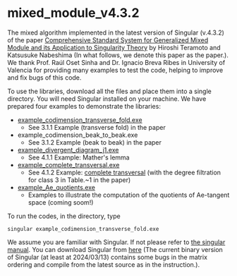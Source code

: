 # mixed_module_v4.3.2
The mixed algorithm implemented in the latest version of Singular (v.4.3.2) of the paper [Comprehensive Standard System for Generalized Mixed Module and its Application to Singularity Theory](https://www.worldscientific.com/doi/abs/10.1142/S0219498824502219?journalCode=jaa) by Hiroshi Teramoto and Katsusuke Nabeshima (In what follows, we denote this paper as the paper.). We thank Prof. Raúl Oset Sinha and Dr. Ignacio Breva Ribes in University of Valencia for providing many examples to test the code, helping to improve and fix bugs of this code.

To use the libraries, download all the files and place them into a single directory. You will need Singular installed on your machine. We have prepared four examples to demonstrate the libraries:

* [example_codimension_transverse_fold.exe](https://github.com/hiroshi-teramoto/mixed_module_v4.3.2/blob/main/example_codimension_transverse_fold.md)
  - See 3.1.1 Example (transverse fold) in the paper
* example_codimension_beak_to_beak.exe
  - See 3.1.2 Example (beak to beak) in the paper
* [example_divergent_diagram_j1.exe](https://github.com/hiroshi-teramoto/mixed_module_v4.3.2/blob/main/example_divergent_diagram_j1.md)
  - See 4.1.1 Example: Mather's lemma
* [example_complete_transversal.exe](https://github.com/hiroshi-teramoto/mixed_module_v4.3.2/blob/main/example_complete_transversal.md)
  - See 4.1.2 Example: [complete transversal](https://iopscience.iop.org/article/10.1088/0951-7715/10/1/017) (with the degree filtration for class 3 in Table.~1 in the paper)
* [example_Ae_quotients.exe](https://github.com/hiroshi-teramoto/mixed_module_v4.3.2/blob/main/example_Ae_codimension.md)
  - Examples to illustrate the computation of the quotients of Ae-tangent space (coming soom!)

To run the codes, in the directory, type 

```
singular example_codimension_transverse_fold.exe
```

We assume you are familiar with Singular. If not please refer to [the singular manual](https://www.singular.uni-kl.de/Manual/4-3-2/index.htm#SEC_Top). You can download Singular from [here](https://www.singular.uni-kl.de/index.php/singular-download.html) (The current binary version of Singular (at least at 2024/03/13) contains some bugs in the matrix ordering and compile from the latest source as in the instruction.).

